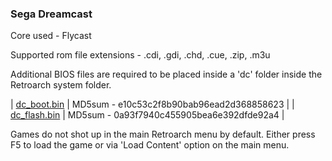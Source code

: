 ### Sega Dreamcast

Core used - Flycast

Supported rom file extensions - .cdi, .gdi, .chd, .cue, .zip, .m3u

Additional BIOS files are required to be placed inside a 'dc' folder inside the Retroarch system folder.

| [dc_boot.bin](retroarch_soon.md) | MD5sum - e10c53c2f8b90bab96ead2d368858623 |
| [dc_flash.bin](retroarch_soon.md) | MD5sum - 0a93f7940c455905bea6e392dfde92a4 |


Games do not shot up in the main Retroarch menu by default.
Either press F5 to load the game or via 'Load Content' option on the main menu.